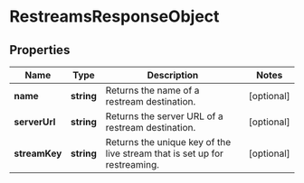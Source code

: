 
# RestreamsResponseObject

## Properties

Name | Type | Description | Notes
------------ | ------------- | ------------- | -------------
**name** | **string** | Returns the name of a restream destination. |  [optional]
**serverUrl** | **string** | Returns the server URL of a restream destination. |  [optional]
**streamKey** | **string** | Returns the unique key of the live stream that is set up for restreaming. |  [optional]



